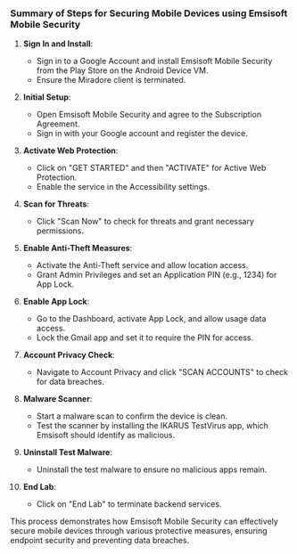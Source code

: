 ### Summary of Steps for Securing Mobile Devices using Emsisoft Mobile Security

1. **Sign In and Install**: 
   - Sign in to a Google Account and install Emsisoft Mobile Security from the Play Store on the Android Device VM.
   - Ensure the Miradore client is terminated.

2. **Initial Setup**:
   - Open Emsisoft Mobile Security and agree to the Subscription Agreement.
   - Sign in with your Google account and register the device.

3. **Activate Web Protection**:
   - Click on "GET STARTED" and then "ACTIVATE" for Active Web Protection.
   - Enable the service in the Accessibility settings.

4. **Scan for Threats**:
   - Click "Scan Now" to check for threats and grant necessary permissions.

5. **Enable Anti-Theft Measures**:
   - Activate the Anti-Theft service and allow location access.
   - Grant Admin Privileges and set an Application PIN (e.g., 1234) for App Lock.

6. **Enable App Lock**:
   - Go to the Dashboard, activate App Lock, and allow usage data access.
   - Lock the Gmail app and set it to require the PIN for access.

7. **Account Privacy Check**:
   - Navigate to Account Privacy and click "SCAN ACCOUNTS" to check for data breaches.

8. **Malware Scanner**:
   - Start a malware scan to confirm the device is clean.
   - Test the scanner by installing the IKARUS TestVirus app, which Emsisoft should identify as malicious.

9. **Uninstall Test Malware**:
   - Uninstall the test malware to ensure no malicious apps remain.

10. **End Lab**:
    - Click on "End Lab" to terminate backend services.

This process demonstrates how Emsisoft Mobile Security can effectively secure mobile devices through various protective measures, ensuring endpoint security and preventing data breaches.
